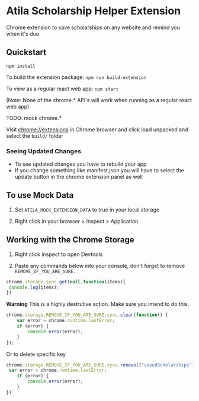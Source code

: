 # Atila Scholarship Helper Extension

Chrome extension to save scholarships on any website and remind you when it's due

## Quickstart

`npm install`

To build the extension package: `npm run build:extension`

To view as a regular react web app: `npm start`

(Note: None of the chrome.* API's will work when running as a regular react web app)

TODO: mock chrome.*

Visit [chrome://extensions](chrome://extensions) in Chrome browser and click load unpacked and select the `build/` folder

### Seeing Updated Changes
- To see updated changes you have to rebuild your app
- If you change something like manifest.json you will have to select the update button in the chrome extension panel as well

## To use Mock Data

1. Set `ATILA_MOCK_EXTENSION_DATA` to true in your local storage

1. Right click in your browser > Inspect > Application.

## Working with the Chrome Storage

1. Right click inspect to open Devtools

1. Paste any commands below into your console, don't forget to remove `REMOVE_IF_YOU_ARE_SURE.`

```javascript
chrome.storage.sync.get(null,function(items){
 console.log(items);
})
```

**Warning** This is a highly destrutive action. Make sure you intend to do this.
```javascript
chrome.storage.REMOVE_IF_YOU_ARE_SURE.sync.clear(function() {
    var error = chrome.runtime.lastError;
    if (error) {
        console.error(error);
    }
});
```

Or to delete specific key
```javascript
chrome.storage.REMOVE_IF_YOU_ARE_SURE.sync.remove(["savedScholarships"],function(){
 var error = chrome.runtime.lastError;
    if (error) {
        console.error(error);
    }
})`

```